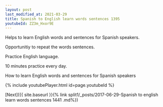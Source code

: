```yaml
---
layout: post
last_modified_at: 2021-03-29
title: Spanish to English learn words sentences 1395 
youtubeId: ZZ3m_Hxor9E
---
```

 
 
Helps to learn English words and sentences for Spanish speakers.

Opportunitiy to repeat the words sentences. 

Practice English language. 
 
10 minutes practice every day. 
 
How to learn English words and sentences for Spanish speakers 
 
{% include youtubePlayer.html id=page.youtubeId %}
 
 
[Next]({{ site.baseurl }}{% link  split1/_posts/2017-06-29-Spanish to english learn words sentences 1441 .md%})
 
